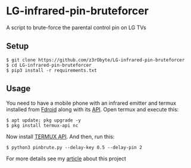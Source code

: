 # LG-infrared-pin-bruteforcer
A script to brute-force the parental control pin on LG TVs

## Setup
```
$ git clone https://github.com/z3rObyte/LG-infrared-pin-bruteforcer
$ cd LG-infrared-pin-bruteforcer
$ pip3 install -r requirements.txt
```
## Usage
You need to have a mobile phone with an infrared emitter and termux installed from [Fdroid](https://f-droid.org/en/packages/com.termux/) along with its [API](https://f-droid.org/en/packages/com.termux.api/).
Open termux and execute this:
```
$ apt update; pkg upgrade -y
$ pkg install termux-api nc
```
Now install [TERMUX API](https://f-droid.org/en/packages/com.termux.api/).
And then, run this:
```
$ python3 pinbrute.py --delay-key 0.5 --delay-pin 2
```
For more details see my [article](https://z3robyte.github.io/project/How-I-made-a-bruteforcer-via-infrared/) about this project



